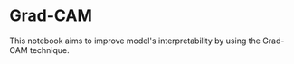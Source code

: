 # Grad-CAM
This notebook aims to improve model's interpretability by using the Grad-CAM technique. 
